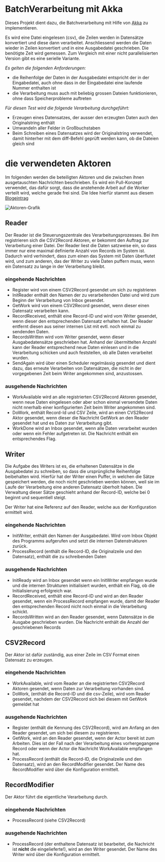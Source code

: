 # BatchVerarbeitung mit Akka

Dieses Projekt dient dazu, die Batchverarbeitung mit Hilfe von [Akka](http://akka.io) zu implementieren.

Es wird eine Datei eingelesen (csv), die Zeilen werden in Datensätze konvertiert und diese dann verarbeitet.
Anschliessend werden die Daten wieder in Zeilen konvertiert und in eine Ausgabedatei geschrieben. Die benötigte Zeit
wird gemessen. Zum Vergleich mit einer nicht parallelisierten Version gibt es eine serielle Variante.

*Es gelten die folgenden Anforderungen:*

- die Reihenfolge der Daten in der Ausgabedatei entspricht der in der Eingabedatei, auch ohne dass in der Eingabedatei
 eine laufende Nummer enthalten ist
- die Verarbeitung muss auch mit beliebig grossen Dateien funktionieren, ohne dass Speicherprobleme auftreten

*Für diesen Test wird die folgende Verarbeitung durchgeführt:*

 - Erzeugen eines Datensatzes, der ausser den erzeugten Daten auch den Originalstring enthält
 - Umwandeln aller Felder in Großbuchstaben
 - Beim Schreiben eines Datensatzes wird der Originalstring verwendet, damit hinterher mit dem diff-Befehl geprüft
 werden kann, ob die Dateien gleich sind

# die verwendeten Aktoren

Im folgenden werden die beteiligten Aktoren und die zwischen ihnen ausgetauschten Nachrichten beschrieben. Es wird
ein Pull-Konzept verwendet, das dafür sorgt, dass die anstehende Arbeit auf die Worker verteilt wird, welche gerade
frei sind. Die Idee hierfür stammt aus diesem [Blogeintrag](http://www.michaelpollmeier.com/akka-work-pulling-pattern/)

![Aktoren-Grafik](https://bitbucket.org/sothawo/akkabatch/downloads/AkkaBatch.svg)

## Reader

Der Reader ist die Steuerungszentrale des Verarbeitungsprozesses. Bei ihm registrieren sich die CSV2Record Aktoren,
er bekommt den Auftrag zur Verarbeitung einer Datei. Der Reader liest die Daten satzweise ein,
so dass immer nur eine maximal definierte Anzahl von Records im System ist. Dadurch wird verhindert,
dass zum einen das System mit Daten überflutet wird, und zum anderen, das der Writer zu viele Daten puffern muss,
wenn ein Datensatz zu lange in der Verarbeitung bleibt.

### eingehende Nachrichten

- Register wird von einem CSV2Record gesendet um sich zu registrieren
- InitReader enthält den Namen der zu verarbeitenden Datei und wird zum Beginn der Verarbeitung von Inbox gesendet.
- GetWork wird von einem CSV2Record gesendet, wenn dieser einen Datensatz verarbeiten kann.
- RecordReceived, enthält eine Record-ID und wird vom Writer gesendet, wenn dieser den entsprechenden Datensatz
erhalten hat. Der Reader entfernt diesen aus seiner internen List mit evtl. noch einmal zu sendenden Daten.
- RecordsWritten wird vom Writer gesendet, wenn dieser Ausgabedatensätze geschrieben hat. Anhand der übermittelten
Anzahl kann der Reader entsprechend neue Daten einlesen und in die Verarbeitung schicken und auch feststellen,
ob alle Daten verarbeitet wurden.
- SendAgain wird über einen Scheduler regelmässig gesendet und dient dazu, das erneute Verarbeiten von Datensätzen,
die nicht in der vorgegebenen Zeit beim Writer angekommen sind, anzustossen.

### ausgehende Nachrichten

- WorkAvailable wird an alle registrierten CSV2Record Aktoren gesendet, wenn neue Daten eingelesen oder aber schon
einmal versendete Daten nicht nnerhalb einer konfigurierten Zeit beim Writer angekommen sind.
- DoWork, enthält Record-Id und CSV Zeile, wird an einen CVS2Record Aktor gesendet,
wenn dieser die Nachricht GetWork an den Reader gesendet hat und es Daten zur Verarbeitung gibt.
- WorkDone wird an Inbox gesendet, wenn alle Daten verarbeitet wurden oder wenn ein Fehler aufgetreten ist. Die
Nachricht enthält ein entsprechendes Flag.

## Writer

Die Aufgabe des Writers ist es, die erhaltenen Datensätze in die Ausgabedatei zu schreiben,
so dass die ursprüngliche Reihenfolge beibehalten wird. Hierfür hat der Writer einen Puffer,
in welchen  die Sätze gespeichert werden, die noch nicht geschrieben werden können,
weil sie im Laufe der Verarbeitung eine anderen Datensatz überholt haben. Die Verwaltung dieser Sätze geschieht
anhand der Record-ID, welche bei 0 beginnt und sequentiell steigt.

Der Writer hat eine Referenz auf den Reader, welche aus der Konfiguration ermittelt wird.

### eingehende Nachrichten

- InitWriter, enthält den Namen der Ausgabedatei. Wird vom Inbox Objekt des Programms aufgerufen und setzt die
internen Datenstrukturen zurück.
- ProcessRecord (enthält die Record-ID, die Originalzeile und den Datensatz), enthält die zu schreibenden Daten

### ausgehende Nachrichten

- InitReady wird an Inbox gesendet wenn ein InitWriter empfangen wurde und die internen Strukturen initialisiert
wurden, enthält ein Flag, ob die Initialisierung erfolgreich war.
- RecordReceived, enthält eine Record-ID und wird an den Reader gesendet, wenn ein ProcessRecord empfangen wurde,
damit der Reader den entsprechenden Record nicht noch einmal in die Verarbeitung schickt.
- RecordsWritten wird an den Reader gesendet, wenn Datensätze in die Ausgabe geschrieben wurden. Die Nachricht
enthält die Anzahl der geschriebenen Records

## CSV2Record
Der Aktor ist dafür zuständig, aus einer Zeile im CSV Format einen Datensatz zu erzeugen.

### eingehende Nachrichten
- WorkAvailable, wird vom Reader an die registrierten CSV2Record Aktoren gesendet,
wenn Daten zur Verarbeitung vorhanden sind.
- DoWork, (enthält die Record-ID und die csv-Zeile), wird vom Reader gesendet, nachdem der CSV2Record sich bei diesem
 mit GetWork gemeldet hat

### ausgehende Nachrichten
- Register (enthält die Kennung des CSV2Record), wird am Anfang an den Reader gesendet,
um sich bei diesem zu registrieren.
- GetWork, wird an den Reader gesendet, wenn der Actor bereit ist zum Arbeiten. Dies ist der Fall nach der
Verarbeitung eines vorhergegangene Record oder wenn der Actor die Nachricht WorkAvailable empfangen hat.
- ProcessRecord (enthält die Record-ID, die Originalzeile und den Datensatz), wird an den RecordModifier gesendet.
Der Name des RecordModifier wird über die Konfiguration ermittelt.

## RecordModifier
Der Aktor führt die eigentliche Verarbeitung durch.

### eingehende Nachrichten
- ProcessRecord (siehe CSV2Record)

### ausgehende Nachrichten
- ProcessRecord (der enthaltene Datensatz ist bearbeitet, die Nachricht ist **nicht** die eingelieferte!),
wird an den Writer gesendet. Der Name des Writer wird über die Konfiguration ermittelt.

